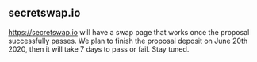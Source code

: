 ## secretswap.io

https://secretswap.io will have a swap page that works once the proposal successfully passes. We plan to finish the proposal deposit on June 20th 2020, then it will take 7 days to pass or fail. Stay tuned.

